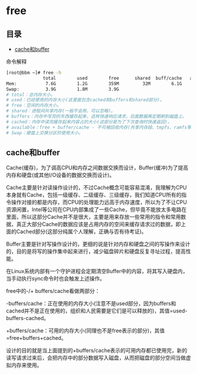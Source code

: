 # free

## 目录

-   [cache和buffer](#cache和buffer)

命令解释

```bash
[root@bbm ~]# free -h
              total        used        free      shared  buff/cache   available
Mem:           7.6G        1.2G        359M         32M        6.1G        6.1G
Swap:          3.9G        1.8M        3.9G
# total：总内存大小。
# used：已经使用的内存大小(这里面包含cached和buffers和shared部分)。
# free：空闲的内存大小。
# shared：进程间共享内存(一般不会用，可以忽略)。
# buffers：内存中写完的东西缓存起来，这样快速响应请求，后面数据再定期刷到磁盘上。
# cached：内存中读完缓存起来内容占的大小(这部分是为了下次查询时快速返回)。
# available：free + buffer/cache - 不可被回收内存(共享内存段、tmpfs、ramfs等)。
# Swap：硬盘上交换分区的使用大小。
```

## cache和buffer

Cache(缓存)，为了调高CPU和内存之间数据交换而设计，Buffer(缓冲)为了提高内存和硬盘(或其他I/O设备的数据交换而设计)。

Cache主要是针对读操作设计的，不过Cache概念可能容易混淆，我理解为CPU本身就有Cache，包括一级缓存、二级缓存、三级缓存，我们知道CPU所有的指令操作对接的都是内存，而CPU的处理能力远高于内存速度，所以为了不让CPU资源闲置，Intel等公司在CPU内部集成了一些Cache，但毕竟不能放太多电路在里面，所以这部分Cache并不是很大，主要是用来存放一些常用的指令和常用数据，真正大部分Cache的数据应该是占用内存的空间来缓存请求过的数据，即上面的Cached部分(这部分纯属个人理解，正确与否有待考证)。

Buffer主要是针对写操作设计的，更细的说是针对内存和硬盘之间的写操作来设计的，目的是将写的操作集中起来进行，减少磁盘碎片和硬盘反复寻址过程，提高性能。

在Linux系统内部有一个守护进程会定期清空Buffer中的内容，将其写入硬盘内，当手动执行sync命令时也会触发上述操作。

free中的-/+ buffers/cache看做两部分：

-buffers/cache：正在使用的内存大小(注意不是used部分，因为buffers和cached并不是正在使用的，组织和人民需要是它们是可以释放的)，其值=used-buffers-cached。

+buffers/cache：可用的内存大小(同理也不是free表示的部分)，其值=free+buffers+cached。

设计的目的就是当上面提到的+buffers/cache表示的可用内存都已使用完，新的读写请求过来后，会把内存中的部分数据写入磁盘，从而把磁盘的部分空间当做虚拟内存来使用。

